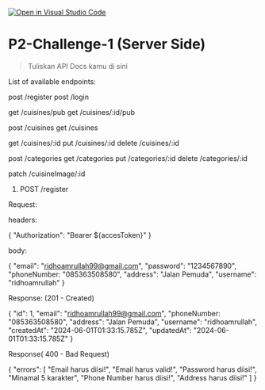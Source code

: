 [![Open in Visual Studio Code](https://classroom.github.com/assets/open-in-vscode-718a45dd9cf7e7f842a935f5ebbe5719a5e09af4491e668f4dbf3b35d5cca122.svg)](https://classroom.github.com/online_ide?assignment_repo_id=15153276&assignment_repo_type=AssignmentRepo)

# P2-Challenge-1 (Server Side)

> Tuliskan API Docs kamu di sini

List of available endpoints:

<!-- --LOGIN DAN REGISTER -->

post /register
post /login

<!-- --LOGIN DAN REGISTER -->

<!-- --PUB -->

get /cuisines/pub
get /cuisines/:id/pub

<!-- --PUB -->

<!-- --CUISINES -->

post /cuisines
get /cuisines

get /cuisines/:id
put /cuisines/:id
delete /cuisines/:id

<!-- --CUISINES -->

<!-- --CATEGORIES -->

post /categories
get /categories
put /categories/:id
delete /categories/:id

<!-- --CATEGORIES -->

<!-- --UPLOAD IMAGE -->

patch /cuisineImage/:id

<!-- --UPLOAD IMAGE -->

1. POST /register

Request:

headers:

{
"Authorization": "Bearer ${accesToken}"
}

body:

{
"email": "ridhoamrullah99@gmail.com",
"password": "1234567890",
"phoneNumber: "085363508580",
"address": "Jalan Pemuda",
"username": "ridhoamrullah"
}

Response: (201 - Created)

{
"id": 1,
"email": "ridhoamrullah99@gmail.com",
"phoneNumber: "085363508580",
"address": "Jalan Pemuda",
"username": "ridhoamrullah",
"createdAt": "2024-06-01T01:33:15.785Z",
"updatedAt": "2024-06-01T01:33:15.785Z"
}

Response( 400 - Bad Request)

{
    "errors": [
        "Email harus diisi!",
        "Email harus valid!",
        "Password harus diisi!",
        "Minamal 5 karakter",
        "Phone Number harus diisi!",
        "Address harus diisi!"
    ]
}
